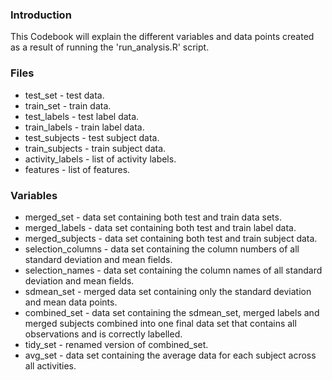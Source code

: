 ### Introduction

This Codebook will explain the different variables and data points created as
a result of running the 'run_analysis.R' script.

### Files
* test_set - test data.
* train_set - train data.
* test_labels - test label data.
* train_labels - train label data.
* test_subjects - test subject data.
* train_subjects - train subject data.
* activity_labels - list of activity labels.
* features - list of features.

### Variables

* merged_set - data set containing both test and train data sets.
* merged_labels - data set containing both test and train label data.
* merged_subjects - data set containing both test and train subject data.
* selection_columns - data set containing the column numbers of all standard deviation and mean fields.
* selection_names - data set containing the column names of all standard deviation and mean fields.
* sdmean_set - merged data set containing only the standard deviation and mean data points.
* combined_set - data set containing the sdmean_set, merged labels and merged subjects combined into one final data set that contains all observations and is correctly labelled.
* tidy_set - renamed version of combined_set.
* avg_set - data set containing the average data for each subject across all activities.
